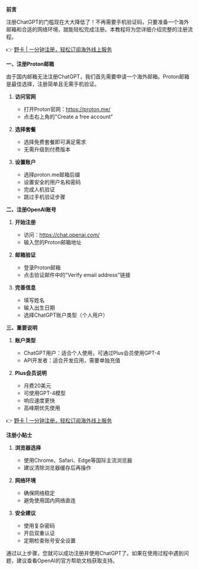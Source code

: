 **前言**

注册ChatGPT的门槛现在大大降低了！不再需要手机验证码，只要准备一个海外邮箱和合适的网络环境，就能轻松完成注册。本教程将为您详细介绍完整的注册流程。

👉 [野卡 | 一分钟注册，轻松订阅海外线上服务](https://bit.ly/bewildcard)

**一、注册Proton邮箱**

由于国内邮箱无法注册ChatGPT，我们首先需要申请一个海外邮箱。Proton邮箱是最佳选择，注册简单且无需手机验证。

1. **访问官网**
   - 打开Proton官网：https://proton.me/
   - 点击右上角的"Create a free account"

2. **选择套餐**
   - 选择免费套餐即可满足需求
   - 无需升级到付费版本

3. **设置账户**
   - 选择proton.me邮箱后缀
   - 设置安全的用户名和密码
   - 完成人机验证
   - 跳过手机验证步骤

**二、注册OpenAI账号**

1. **开始注册**
   - 访问：https://chat.openai.com/
   - 输入您的Proton邮箱地址

2. **邮箱验证**
   - 登录Proton邮箱
   - 点击验证邮件中的"Verify email address"链接

3. **完善信息**
   - 填写姓名
   - 输入出生日期
   - 选择ChatGPT账户类型（个人用户）

**三、重要说明**

1. **账户类型**
   - ChatGPT用户：适合个人使用，可通过Plus会员使用GPT-4
   - API开发者：适合开发应用，需要单独充值

2. **Plus会员说明**
   - 月费20美元
   - 可使用GPT-4模型
   - 响应速度更快
   - 高峰期优先使用

👉 [野卡 | 一分钟注册，轻松订阅海外线上服务](https://bit.ly/bewildcard)

**注册小贴士**

1. **浏览器选择**
   - 使用Chrome、Safari、Edge等国际主流浏览器
   - 建议清除浏览器缓存后再操作

2. **网络环境**
   - 确保网络稳定
   - 避免使用国内网络直连

3. **安全建议**
   - 使用复杂密码
   - 开启双重认证
   - 定期检查账号安全设置

通过以上步骤，您就可以成功注册并使用ChatGPT了。如果在使用过程中遇到问题，建议查看OpenAI的官方帮助文档获取支持。